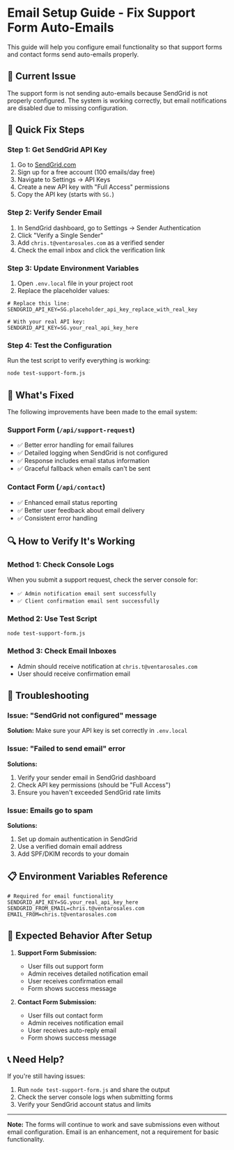 # Email Setup Guide - Fix Support Form Auto-Emails

This guide will help you configure email functionality so that support forms and contact forms send auto-emails properly.

## 🚨 Current Issue

The support form is not sending auto-emails because SendGrid is not properly configured. The system is working correctly, but email notifications are disabled due to missing configuration.

## 🔧 Quick Fix Steps

### Step 1: Get SendGrid API Key

1. Go to [SendGrid.com](https://sendgrid.com)
2. Sign up for a free account (100 emails/day free)
3. Navigate to Settings → API Keys
4. Create a new API key with "Full Access" permissions
5. Copy the API key (starts with `SG.`)

### Step 2: Verify Sender Email

1. In SendGrid dashboard, go to Settings → Sender Authentication
2. Click "Verify a Single Sender"
3. Add `chris.t@ventarosales.com` as a verified sender
4. Check the email inbox and click the verification link

### Step 3: Update Environment Variables

1. Open `.env.local` file in your project root
2. Replace the placeholder values:

```env
# Replace this line:
SENDGRID_API_KEY=SG.placeholder_api_key_replace_with_real_key

# With your real API key:
SENDGRID_API_KEY=SG.your_real_api_key_here
```

### Step 4: Test the Configuration

Run the test script to verify everything is working:

```bash
node test-support-form.js
```

## 📧 What's Fixed

The following improvements have been made to the email system:

### Support Form (`/api/support-request`)
- ✅ Better error handling for email failures
- ✅ Detailed logging when SendGrid is not configured
- ✅ Response includes email status information
- ✅ Graceful fallback when emails can't be sent

### Contact Form (`/api/contact`)
- ✅ Enhanced email status reporting
- ✅ Better user feedback about email delivery
- ✅ Consistent error handling

## 🔍 How to Verify It's Working

### Method 1: Check Console Logs
When you submit a support request, check the server console for:
- `✅ Admin notification email sent successfully`
- `✅ Client confirmation email sent successfully`

### Method 2: Use Test Script
```bash
node test-support-form.js
```

### Method 3: Check Email Inboxes
- Admin should receive notification at `chris.t@ventarosales.com`
- User should receive confirmation email

## 🚨 Troubleshooting

### Issue: "SendGrid not configured" message
**Solution:** Make sure your API key is set correctly in `.env.local`

### Issue: "Failed to send email" error
**Solutions:**
1. Verify your sender email in SendGrid dashboard
2. Check API key permissions (should be "Full Access")
3. Ensure you haven't exceeded SendGrid rate limits

### Issue: Emails go to spam
**Solutions:**
1. Set up domain authentication in SendGrid
2. Use a verified domain email address
3. Add SPF/DKIM records to your domain

## 📋 Environment Variables Reference

```env
# Required for email functionality
SENDGRID_API_KEY=SG.your_real_api_key_here
SENDGRID_FROM_EMAIL=chris.t@ventarosales.com
EMAIL_FROM=chris.t@ventarosales.com
```

## 🎯 Expected Behavior After Setup

1. **Support Form Submission:**
   - User fills out support form
   - Admin receives detailed notification email
   - User receives confirmation email
   - Form shows success message

2. **Contact Form Submission:**
   - User fills out contact form
   - Admin receives notification email
   - User receives auto-reply email
   - Form shows success message

## 📞 Need Help?

If you're still having issues:
1. Run `node test-support-form.js` and share the output
2. Check the server console logs when submitting forms
3. Verify your SendGrid account status and limits

---

**Note:** The forms will continue to work and save submissions even without email configuration. Email is an enhancement, not a requirement for basic functionality.
